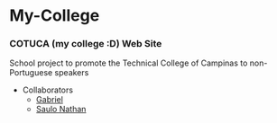 # My-College
### COTUCA (my college :D) Web Site
School project to promote the Technical College of Campinas to non-Portuguese speakers

* Collaborators
  * [Gabriel](https://github.com/Galequiru)
  * [Saulo Nathan](https://github.com/error99-nathan)
